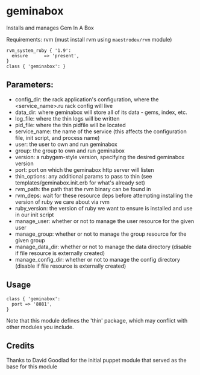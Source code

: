 # geminabox

Installs and manages Gem In A Box

Requirements: rvm (must install rvm using `maestrodev/rvm` module)

    rvm_system_ruby { '1.9':
      ensure      => 'present',
    }
    class { 'geminabox': }

## Parameters:

* config_dir:   the rack application's configuration, where the <service_name>.ru rack config will live
* data_dir:     where geminabox will store all of its data - gems, index, etc.
* log_file:     where the thin logs will be written
* pid_file:     where the thin pidfile will be located
* service_name: the name of the service (this affects the configuration file, init script, and process name)
* user:         the user to own and run geminabox
* group:        the group to own and run geminabox
* version:      a rubygem-style version, specifying the desired geminabox version
* port:         port on which the geminabox http server will listen
* thin_options: any additional params to pass to thin (see templates/geminabox.init.erb for what's already set)
* rvm_path:     the path that the rvm binary can be found in
* rvm_deps:     wait for these resource deps before attempting installing the version of ruby we care about via rvm
* ruby_version: the version of ruby we want to ensure is installed and use in our init script
* manage_user:  whether or not to manage the user resource for the given user
* manage_group: whether or not to manage the group resource for the given group
* manage_data_dir: whether or not to manage the data directory (disable if file resource is externally created)
* manage_config_dir: whether or not to manage the config directory (disable if file resource is externally created)

## Usage

    class { 'geminabox':
      port => '8081',
    }

Note that this module defines the 'thin' package, which may conflict with other modules you include.

## Credits

Thanks to David Goodlad for the initial puppet module that served as the base for this module
